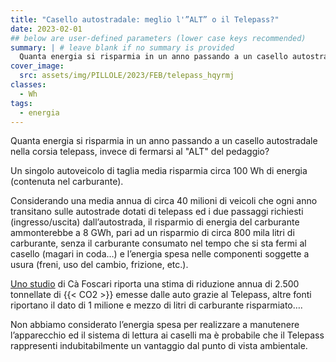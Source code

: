 ```yaml
---
title: "Casello autostradale: meglio l'”ALT” o il Telepass?"
date: 2023-02-01
## below are user-defined parameters (lower case keys recommended)
summary: | # leave blank if no summary is provided
  Quanta energia si risparmia in un anno passando a un casello autostradale nella corsia telepass, invece di fermarsi al "ALT" del pedaggio?
cover_image:
  src: assets/img/PILLOLE/2023/FEB/telepass_hqyrmj
classes: 
  - Wh
tags:
  - energia
---
```


Quanta energia si risparmia in un anno passando a un casello autostradale nella corsia telepass, invece di fermarsi al "ALT" del pedaggio? 

Un singolo autoveicolo di taglia media risparmia circa 100 Wh di energia (contenuta nel carburante).  

Considerando una media annua di circa 40 milioni di veicoli che ogni anno transitano sulle autostrade dotati di telepass ed i due passaggi richiesti (ingresso/uscita) dall’autostrada, il risparmio di energia del carburante ammonterebbe a 8 GWh, pari ad un risparmio di circa 800 mila litri di carburante, senza il carburante consumato nel tempo che si sta fermi al casello (magari in coda…) e l’energia spesa nelle componenti soggette a usura (freni, uso del cambio, frizione, etc.). 

[Uno studio](https://apps.unive.it/server/eventi/40931/Short%20paper_%20Caso%20Telepass_v3.pdf) di Cà Foscari riporta una stima di riduzione annua di 2.500 tonnellate di {{< CO2 >}} emesse dalle auto grazie al Telepass, altre fonti riportano il dato di 1 milione e mezzo di litri di carburante risparmiato…. 

Non abbiamo considerato l’energia spesa per realizzare a manutenere l’apparecchio ed il sistema di lettura ai caselli ma è probabile che il Telepass rappresenti indubitabilmente un vantaggio dal punto di vista ambientale.


<!--
  created 2023-02-01 15:42:54.331047 +0100 CET m=+0.025056917
-->